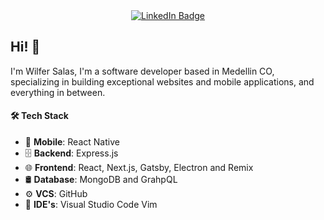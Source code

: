 <div align="center">
  <a href="https://www.linkedin.com/in/wilfer-salas-9760861a3" target="_blank">
    <img src="https://img.shields.io/badge/LinkedIn-blue?style=for-the-badge&logo=linkedin&logoColor=white" alt="LinkedIn Badge"/>
  </a>
</div>

<h2>Hi! 👋</h2>

I'm Wilfer Salas, I'm a software developer based in Medellin CO, specializing in building exceptional websites and mobile applications, and everything in between.

<h4>🛠 Tech Stack</h4>

- 📱  **Mobile**:  React Native
- 🗄  **Backend**:  Express.js
- 🌐  **Frontend**:  React, Next.js, Gatsby, Electron and Remix
- 🛢  **Database**:  MongoDB and GrahpQL
- ⚙️  **VCS**:   GitHub
- 🔧  **IDE's**:  Visual Studio Code Vim
